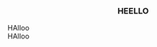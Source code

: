 <div class="container">
<div align="center">
  <h3>HEELLO</h3>
</div>
  <div class="kanan">
    HAlloo
  </div>

   <div class="kiri">
    HAlloo</div>
  </div>
</div>
